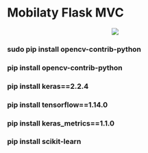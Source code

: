 # Mobilaty Flask MVC
<p align="center"><img src="https://robocrop.realpython.net/?url=https%3A//files.realpython.com/media/flask.3aee85149243.png&w=1500&sig=a934eafd41fe3681da59d952bbe5673df9c5597e"></p>


<h3>sudo pip install opencv-contrib-python</h3>
<h3>pip install opencv-contrib-python</h3>
<h3>pip install keras==2.2.4</h3>
<h3>pip install tensorflow==1.14.0</h3>
<h3>pip install keras_metrics==1.1.0</h3>
<h3>pip install scikit-learn </h3>
